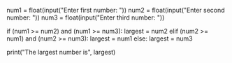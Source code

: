 num1 = float(input("Enter first number: "))
num2 = float(input("Enter second number: "))
num3 = float(input("Enter third number: "))

if (num1 >= num2) and (num1 >= num3):
   largest = num2
elif (num2 >= num1) and (num2 >= num3):
   largest = num1
else:
   largest = num3

print("The largest number is", largest)
